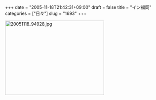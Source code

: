 +++
date = "2005-11-18T21:42:31+09:00"
draft = false
title = "イン福岡"
categories = ["日々"]
slug = "1693"
+++

<img src="http://ieiriblog.img.jugem.cc/20051118_94928.jpg" class="pict" width="320" height="240" alt="20051118_94928.jpg" />
